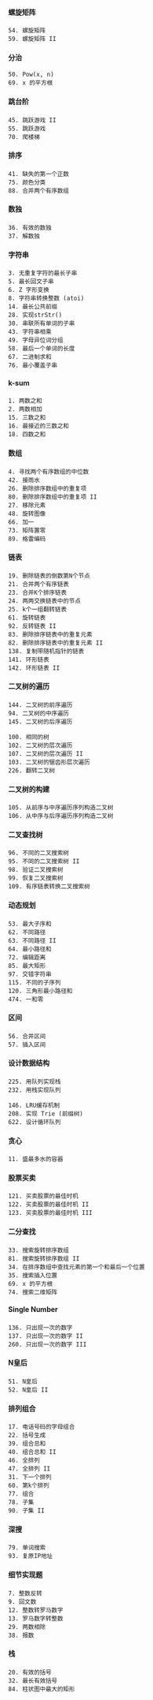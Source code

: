 
#### 螺旋矩阵

```
54. 螺旋矩阵
59. 螺旋矩阵 II
```


#### 分治

```
50. Pow(x, n)
69. x 的平方根
```


#### 跳台阶

```
45. 跳跃游戏 II
55. 跳跃游戏
70. 爬楼梯
```


#### 排序

```
41. 缺失的第一个正数
75. 颜色分类
88. 合并两个有序数组
```


#### 数独

```
36. 有效的数独
37. 解数独
```


#### 字符串

```
3. 无重复字符的最长子串
5. 最长回文子串
6. Z 字形变换
8. 字符串转换整数 (atoi)
14. 最长公共前缀
28. 实现strStr()
30. 串联所有单词的子串
43. 字符串相乘
49. 字母异位词分组
58. 最后一个单词的长度
67. 二进制求和
76. 最小覆盖子串
```


#### k-sum

```
1. 两数之和
2. 两数相加
15. 三数之和
16. 最接近的三数之和
18. 四数之和
```


#### 数组

```
4. 寻找两个有序数组的中位数
42. 接雨水
26. 删除排序数组中的重复项
80. 删除排序数组中的重复项 II
27. 移除元素
48. 旋转图像
66. 加一  
73. 矩阵置零
89. 格雷编码
```


#### 链表

```
19. 删除链表的倒数第N个节点
21. 合并两个有序链表
23. 合并K个排序链表
24. 两两交换链表中的节点
25. k个一组翻转链表
61. 旋转链表
92. 反转链表 II
83. 删除排序链表中的重复元素
82. 删除排序链表中的重复元素 II
138. 复制带随机指针的链表
141. 环形链表
142. 环形链表 II
```


#### 二叉树的遍历

```
144. 二叉树的前序遍历
94. 二叉树的中序遍历
145. 二叉树的后序遍历
```

```
100. 相同的树
102. 二叉树的层次遍历
107. 二叉树的层次遍历 II
103. 二叉树的锯齿形层次遍历
226. 翻转二叉树
```


#### 二叉树的构建

```
105. 从前序与中序遍历序列构造二叉树
106. 从中序与后序遍历序列构造二叉树
```


#### 二叉查找树

```
96. 不同的二叉搜索树
95. 不同的二叉搜索树 II
98. 验证二叉搜索树
99. 恢复二叉搜索树
109. 有序链表转换二叉搜索树
```


#### 动态规划

```
53. 最大子序和
62. 不同路径
63. 不同路径 II
64. 最小路径和  
72. 编辑距离    
85. 最大矩形
97. 交错字符串
115. 不同的子序列
120. 三角形最小路径和
474. 一和零
```


#### 区间

```
56. 合并区间 
57. 插入区间
```


#### 设计数据结构

```
225. 用队列实现栈
232. 用栈实现队列
```

```
146. LRU缓存机制
208. 实现 Trie (前缀树)  
622. 设计循环队列
```


#### 贪心

```
11. 盛最多水的容器
```


#### 股票买卖

```
121. 买卖股票的最佳时机
122. 买卖股票的最佳时机 II
123. 买卖股票的最佳时机 III
```


#### 二分查找

```
33. 搜索旋转排序数组
81. 搜索旋转排序数组 II
34. 在排序数组中查找元素的第一个和最后一个位置
35. 搜索插入位置
69. x 的平方根
74. 搜索二维矩阵
```


#### Single Number

```
136. 只出现一次的数字
137. 只出现一次的数字 II
260. 只出现一次的数字 III
```


#### N皇后

```
51. N皇后
52. N皇后 II
```

#### 排列组合

```
17. 电话号码的字母组合
22. 括号生成
39. 组合总和
40. 组合总和 II
46. 全排列
47. 全排列 II
31. 下一个排列
60. 第k个排列
77. 组合
78. 子集
90. 子集 II
```


#### 深搜

```
79. 单词搜索
93. 复原IP地址
```


#### 细节实现题

```
7. 整数反转
9. 回文数
12. 整数转罗马数字
13. 罗马数字转整数
29. 两数相除
38. 报数
```


#### 栈

```
20. 有效的括号
32. 最长有效括号
84. 柱状图中最大的矩形
```

